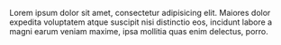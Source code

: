Lorem ipsum dolor sit amet, consectetur adipisicing elit. Maiores dolor expedita voluptatem atque suscipit nisi distinctio eos, incidunt labore a magni earum veniam maxime, ipsa mollitia quas enim delectus, porro.